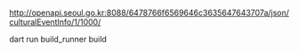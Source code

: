 http://openapi.seoul.go.kr:8088/6478766f6569646c3635647643707a/json/culturalEventInfo/1/1000/

dart run build_runner build